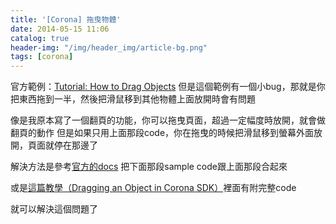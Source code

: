 ```yaml
---
title: '[Corona] 拖曳物體'
date: 2014-05-15 11:06
catalog: true
header-img: "/img/header_img/article-bg.png"
tags: [corona]
---
```

官方範例：[Tutorial: How to Drag Objects](http://coronalabs.com/blog/2011/09/24/tutorial-how-to-drag-objects/)
但是這個範例有一個小bug，那就是你把東西拖到一半，然後把滑鼠移到其他物體上面放開時會有問題

像是我原本寫了一個翻頁的功能，你可以拖曳頁面，超過一定幅度時放開，就會做翻頁的動作
但是如果只用上面那段code，你在拖曳的時候把滑鼠移到螢幕外面放開，頁面就停在那邊了

解決方法是參考[官方的docs](http://docs.coronalabs.com/api/event/touch/phase.html)
把下面那段sample code跟上面那段合起來

或是[這篇教學（Dragging an Object in Corona SDK）](http://thatssopanda.com/corona-sdk-tutorials/dragging-an-object-in-corona-sdk/)裡面有附完整code

就可以解決這個問題了

